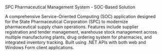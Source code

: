 SPC Pharmaceutical Management System - SOC-Based Solution

A comprehensive Service-Oriented Computing (SOC) application designed for the State Pharmaceutical Corporation (SPC) to modernize pharmaceutical supply chain operations. Features include supplier registration and tender management, warehouse stock management across multiple manufacturing plants, drug ordering system for pharmacies, and integrated inventory tracking. Built using .NET APIs with both web and Windows Form client applications.


